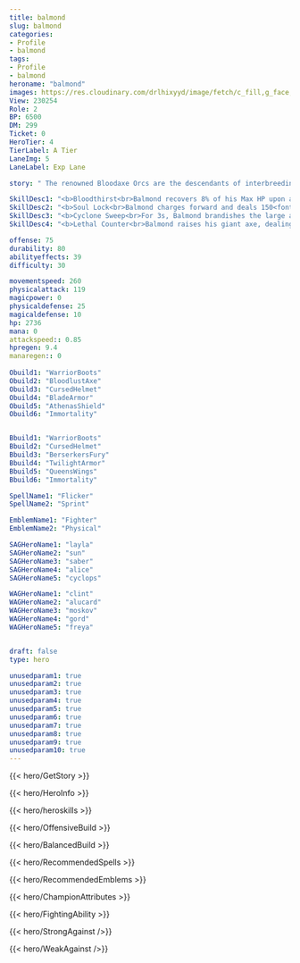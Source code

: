 ```yaml
---
title: balmond
slug: balmond
categories: 
- Profile 
- balmond
tags: 
- Profile
- balmond
heroname: "balmond"
images: https://res.cloudinary.com/drlhixyyd/image/fetch/c_fill,g_face,f_auto/https://cdn2-build.mobagenie.my.id/p/images/banner/full/balmond.jpg
View: 230254 
Role: 2 
BP: 6500
DM: 299 
Ticket: 0 
HeroTier: 4 
TierLabel: A Tier 
LaneImg: 5
LaneLabel: Exp Lane 

story: " The renowned Bloodaxe Orcs are the descendants of interbreeding between blood demons and other devils, and their custom of using arcane magic to infect the entire bodies of their enemies and animals with blood is a testament to this fact. They are bloodthirsty and war-loving, and the strongest among them is named Balmond "

SkillDesc1: "<b>Bloodthirst<br>Balmond recovers 8% of his Max HP upon a minion or creep kill, and 20% upon an enemy hero kill."   
SkillDesc2: "<b>Soul Lock<br>Balmond charges forward and deals 150<font color='#D58E1F'>( +60% Total Physical ATK)</font> <font color='#C53535'>(Physical Damage)</font> to enemy units along the way. After hitting a target, he will immediately stop and slow that enemy by 30% for 2s."   
SkillDesc3: "<b>Cyclone Sweep<br>For 3s, Balmond brandishes the large axe, continuously dealing 50<font color='#D58E1F'>( +50% Total Physical ATK)</font> <font color='#C53535'>(Physical Damage)</font> to nearby enemies. Each time an enemy is hit by this skill, the next damage dealt to this enemy by this skill is increased by 25%, capped at 100%. The damage from Physical Attack Bonus can be critical."   
SkillDesc4: "<b>Lethal Counter<br>Balmond raises his giant axe, dealing 400<font color='#D58E1F'>( +60% Total Physical ATK)</font> plus 20% of the target's lost HP as <font color='#E5CB19'>(True Damage)</font> to enemies in a fan-shaped area in front of him and slowing them by 40% for 2s. Deals up to 1300 damage to non-hero units."  

offense: 75 
durability: 80 
abilityeffects: 39 
difficulty: 30 

movementspeed: 260
physicalattack: 119
magicpower: 0
physicaldefense: 25
magicaldefense: 10
hp: 2736
mana: 0
attackspeed:: 0.85
hpregen: 9.4
manaregen:: 0
 
Obuild1: "WarriorBoots"  
Obuild2: "BloodlustAxe" 
Obuild3: "CursedHelmet" 
Obuild4: "BladeArmor" 
Obuild5: "AthenasShield" 
Obuild6: "Immortality" 


Bbuild1: "WarriorBoots"  
Bbuild2: "CursedHelmet" 
Bbuild3: "BerserkersFury" 
Bbuild4: "TwilightArmor" 
Bbuild5: "QueensWings" 
Bbuild6: "Immortality" 

SpellName1: "Flicker" 
SpellName2: "Sprint"   

EmblemName1: "Fighter" 
EmblemName2: "Physical"    

SAGHeroName1: "layla"
SAGHeroName2: "sun"
SAGHeroName3: "saber"
SAGHeroName4: "alice"
SAGHeroName5: "cyclops"

WAGHeroName1: "clint"
WAGHeroName2: "alucard"
WAGHeroName3: "moskov"
WAGHeroName4: "gord"
WAGHeroName5: "freya"


draft: false
type: hero

unusedparam1: true
unusedparam2: true
unusedparam3: true
unusedparam4: true
unusedparam5: true
unusedparam6: true
unusedparam7: true
unusedparam8: true
unusedparam9: true
unusedparam10: true
---
```



{{< hero/GetStory >}}

{{< hero/HeroInfo >}}
 
{{< hero/heroskills >}}

{{< hero/OffensiveBuild >}} 

{{< hero/BalancedBuild >}}


{{< hero/RecommendedSpells >}}  

{{< hero/RecommendedEmblems >}}   


{{< hero/ChampionAttributes >}}


{{< hero/FightingAbility >}}

{{< hero/StrongAgainst />}}

{{< hero/WeakAgainst />}}
